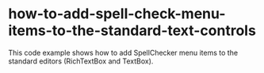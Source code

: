 # how-to-add-spell-check-menu-items-to-the-standard-text-controls

This code example shows how to add SpellChecker menu items to the standard editors (RichTextBox and TextBox).